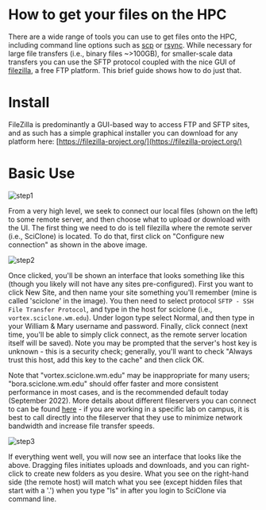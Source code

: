 # How to get your files on the HPC
There are a wide range of tools you can use to get files onto the HPC, including command line options such as [scp](https://haydenjames.io/linux-securely-copy-files-using-scp/) or [rsync](https://www.samba.org/rsync/).  While necessary for large file transfers (i.e., binary files ~>100GB), for smaller-scale data transfers you can use the SFTP protocol coupled with the nice GUI of [filezilla](https://filezilla-project.org/), a free FTP platform.  This brief guide shows how to do just that.

# Install
FileZilla is predominantly a GUI-based way to access FTP and SFTP sites, and as such has a simple graphical installer you can download for any platform here:
    [https://filezilla-project.org/](https://filezilla-project.org/)

# Basic Use

![step1](https://user-images.githubusercontent.com/7882645/190205224-068f3893-07a9-4bf5-8165-9e61e248266e.png)

From a very high level, we seek to connect our local files (shown on the left) to some remote server, and then choose what to upload or download with the UI.  The first thing we need to do is tell filezilla where the remote server (i.e., SciClone) is located.  To do that, first click on "Configure new connection" as shown in the above image.

![step2](https://user-images.githubusercontent.com/7882645/190205264-be9bdf45-cf4b-4d09-90ca-3de70e33f77c.png)

Once clicked, you'll be shown an interface that looks something like this (though you likely will not have any sites pre-configured).  First you want to click New Site, and then name your site something you'll remember (mine is called 'sciclone' in the image).  You then need to select protocol `SFTP - SSH File Transfer Protocol`, and type in the host for sciclone (i.e., `vortex.sciclone.wm.edu`).  Under logon type select Normal, and then type in your William & Mary username and password.  Finally, click connect (next time, you'll be able to simply click connect, as the remote server location itself will be saved).  Note you may be prompted that the server's host key is unknown - this is a security check; generally, you'll want to check "Always trust this host, add this key to the cache" and then click OK.

Note that "vortex.sciclone.wm.edu" may be inappropriate for many users; "bora.sciclone.wm.edu" should offer faster and more consistent performance in most cases, and is the recommended default today (September 2022).  More details about different fileservers you can connect to can be found [here](https://www.wm.edu/offices/it/services/researchcomputing/using/files/xfers/index.php) - if you are working in a specific lab on campus, it is best to call directly into the fileserver that they use to minimize network bandwidth and increase file transfer speeds.

![step3](https://user-images.githubusercontent.com/7882645/190205296-529fe01c-84dc-4349-a825-9b31f51d4b9b.png)

If everything went well, you will now see an interface that looks like the above.  Dragging files initiates uploads and downloads, and you can right-click to create new folders as you desire.  What you see on the right-hand side (the remote host) will match what you see (except hidden files that start with a '.') when you type "ls" in after you login to SciClone via command line.
